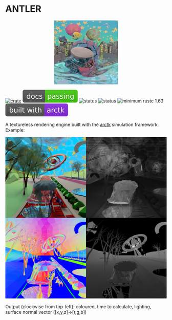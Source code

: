 # ANTLER

<p align="center">
    <img src="./resources/icons/antler.svg" width="200" height="200" />
</p>

[![crate](https://img.shields.io/crates/v/antler.svg)](https://crates.io/crates/antler)
[![documentation](./resources/badges/docs.svg)](https://freddywordingham.github.io/antler/)
![status](https://github.com/FreddyWordingham/antler/actions/workflows/quick_ci.yml/badge.svg)
![status](https://github.com/FreddyWordingham/antler/actions/workflows/full_ci.yml/badge.svg)
![minimum rustc 1.63](https://img.shields.io/badge/rustc-1.63+-red.svg)
[![build with](./resources/badges/arctk.svg)](https://github.com/FreddyWordingham/arctk)

A textureless rendering engine built with the [arctk](https://github.com/FreddyWordingham/arctk) simulation framework. Example:

![metric](./resources/images/metric.png)

Output (clockwise from top-left): coloured, time to calculate, lighting, surface normal vector ([x,y,z]->[r,g,b])
